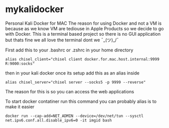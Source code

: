 # mykalidocker
Personal Kali Docker for MAC 
The reason for using Docker and not a VM is because as we know VM are tediouse in Apple Products so we decide to go with Docker. This is a terminal based project so there is no GUI application but thats fine we all love the terminal dont we ¯\_(ツ)_/¯ 

First add this to your .bashrc or .zshrc in your home directory 
```
alias chisel_client="chisel client docker.for.mac.host.internal:9999 R:9000:socks"
```
then in your kali docker once its setup add this as an alias inside 
```
alias chisel_server="chisel server --socks5 -p 9999 --reverse"
```
The reason for this is so you can access the web applications 

To start docker contatiner run this command you can probably alias is to make it easier
```
docker run --cap-add=NET_ADMIN --device=/dev/net/tun --sysctl net.ipv6.conf.all.disable_ipv6=0 -it imgid bash
```
